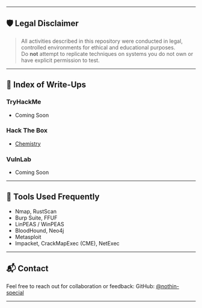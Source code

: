 

---

## 🛡️ Legal Disclaimer

> All activities described in this repository were conducted in legal, controlled environments for ethical and educational purposes.  
> Do **not** attempt to replicate techniques on systems you do not own or have explicit permission to test.

---

## 📌 Index of Write-Ups

### TryHackMe
- Coming Soon

### Hack The Box
- [Chemistry](HackTheBox/Chemistry.md)

### VulnLab
- Coming Soon

---

## 🚀 Tools Used Frequently

- Nmap, RustScan
- Burp Suite, FFUF
- LinPEAS / WinPEAS
- BloodHound, Neo4j
- Metasploit
- Impacket, CrackMapExec (CME), NetExec

---

## 📬 Contact

Feel free to reach out for collaboration or feedback:
GitHub: [@nothin-special](github.com/nothin-special)

---

